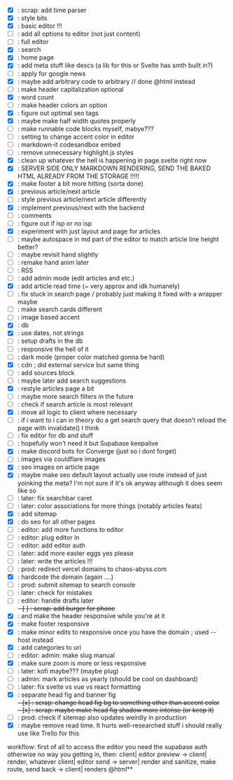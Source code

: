 - [x] : scrap: add time parser 
- [x] : style bits
- [x] : basic editor !!!
- [ ] : add all options to editor (not just content)
- [ ] : full editor
- [x] : search
- [x] : home page
- [x] : add meta stuff like descs (a lib for this or Svelte has smth built in?)
- [ ] : apply for google news
- [x] : maybe add arbitrary code to arbitrary // done @html instead
- [ ] : make header capitalization optional
- [x] : word count
- [ ] : make header colors an option
- [x] : figure out optimal seo tags
- [x] : maybe make half width quotes properly
- [ ] : make runnable code blocks myself, mabye???
- [ ] : setting to change accent color in editor
- [ ] : markdown-it codesandbox embed
- [ ] : remove unnecessary highlight.js styles
- [x] : clean up whatever the hell is happening in page.svelte right now
- [x] : SERVER SIDE ONLY MARKDOWN RENDERING, SEND THE BAKED HTML ALREADY FROM THE STORAGE !!!!!
- [x] : make footer a bit more hitting (sorta done)
- [x] : previous article/next article
- [ ] : style previous article/next article differently
- [x] : implement previous/next with the backend
- [ ] : comments
- [ ] : figure out if isp or no isp
- [x] : experiment with just layout and page for articles
- [ ] : maybe autospace in md part of the editor to match article line height better?
- [ ] : maybe revisit hand slightly
- [ ] : remake hand anim later
- [ ] : RSS
- [ ] : add admin mode (edit articles and etc.)
- [x] : add article read time (~ very approx and idk humanely)
- [ ] : fix stuck in search page / probably just making it fixed with a wrapper maybe
- [ ] : make search cards different
- [ ] : image based accent
- [x] : db
- [x] : use dates, not strings
- [ ] : setup drafts in the db
- [ ] : responsive the hell of it
- [ ] : dark mode (proper color matched gonna be hard)
- [x] : cdn ; did external service but same thing
- [ ] : add sources block
- [ ] : maybe later add search suggestions
- [x] : restyle articles page a bit
- [ ] : maybe more search filters in the future
- [ ] : check if search article is most relevant
- [x] : move all logic to client where necessary
- [ ] : if i want to i can in theory do a get search query that doesn't reload the page with invalidate() I think
- [ ] : fix editor for db and stuff
- [ ] : hopefully won't need it but Supabase keepalive
- [x] : make discord bots for Converge (just so i dont forget)
- [ ] : images via couldflare images 
- [x] : seo images on article page
- [x] : maybe make seo default layout actually use route instead of just yoinking the meta? I'm not sure if it's ok anyway although it does seem like so
- [ ] : later: fix searchbar caret
- [ ] : later: color associations for more things (notably articles feats)
- [x] : add sitemap
- [x] : do seo for all other pages
- [ ] : editor: add more functions to editor
- [ ] : editor: plug editor in
- [ ] : editor: add editor auth
- [ ] : later: add more easter eggs yes please
- [ ] : later: write the articles !!!
- [ ] : prod: redirect vercel domains to chaos-abyss.com
- [x] : hardcode the domain (again ....)
- [ ] : prod: submit sitemap to search console
- [ ] : later: check for mistakes
- [ ] : editor: handle drafts later
  <br>~~- [ ] : scrap: add burger for phone~~
- [x] : and make the header responsive while you're at it
- [x] : make footer responsive
- [x] : make minor edits to responsive once you have the domain ; used --host instead
- [x] : add categories to url
- [ ] : editor: admin: make slug manual
- [x] : make sure zoom is more or less responsive
- [ ] : later: kofi maybe??? (maybe plug) 
- [ ] : admin: mark articles as yearly (should be cool on dashboard)
- [ ] : later: fix svelte vs vue vs react formatting
- [x] : separate head fig and banner fig
  <br>~~- [x] : scrap: change head fig bg to something other than accent color~~
  <br>~~- [x] : scrap: maybe make head fig shadow more intense (or keep it)~~
- [ ] : prod: check if sitemap also updates weirdly in production
- [x] : maybe remove read time. It hurts well-researched stuff
i should really use like Trello for this

workflow:
first of all to access the editor you need the supabase auth otherwise no way you getting in, then:
client| editor preview -> client| render, whatever
client| editor send -> server| render and sanitize, make route, send back -> client| renders @html**